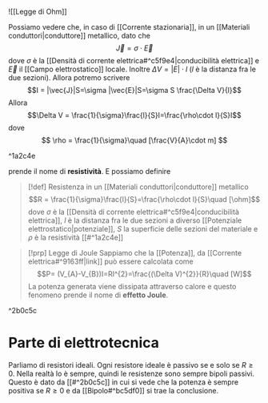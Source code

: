 ![[Legge di Ohm]]


Possiamo vedere che, in caso di [[Corrente stazionaria]], in un [[Materiali conduttori|conduttore]] metallico, dato che $$\vec{J}=\sigma\cdot \vec{E}$$
dove $\sigma$ è la [[Densità di corrente elettrica#^c5f9e4|conducibilità elettrica]] e $\vec{E}$ il [[Campo elettrostatico]] locale.
Inoltre $\Delta V = |E|\cdot l$ ($l$ è la distanza fra le due sezioni).
Allora potremo scrivere
$$I = |\vec{J}|S=\sigma |\vec{E}|S=\sigma S \frac{\Delta V}{l}$$
Allora $$\Delta V = \frac{1}{\sigma}\frac{l}{S}I=\frac{\rho\cdot l}{S}I$$
dove 
$$
\rho = \frac{1}{\sigma}\quad [\frac{V}{A}\cdot m]
$$

^1a2c4e

prende il nome di **resistività**.
E possiamo definire
>[!def] Resistenza in un [[Materiali conduttori|conduttore]] metallico
>$$R = \frac{1}{\sigma}\frac{l}{S}=\frac{\rho\cdot l}{S}\quad [\ohm]$$
>dove $\sigma$ è la [[Densità di corrente elettrica#^c5f9e4|conducibilità elettrica]], $l$ è la distanza fra le due sezioni a diverso [[Potenziale elettrostatico|potenziale]], $S$ la superficie delle sezioni del materiale e $\rho$ è la resistività [[#^1a2c4e]]


>[!prp] Legge di Joule
Sappiamo che la [[Potenza]], da [[Corrente elettrica#^9163ff|link]] può essere calcolata come 
$$P= (V_{A}-V_{B})I=RI^{2}=\frac{(\Delta V)^{2}}{R}\quad [W]$$
> La potenza generata viene dissipata attraverso calore e questo fenomeno prende il nome di **effetto Joule**.

^2b0c5c

# Parte di elettrotecnica
Parliamo di resistori ideali. Ogni resistore ideale è passivo se e solo se $R\ge 0$. Nella realtà lo è sempre, quindi le resistenze sono sempre bipoli passivi. Questo è dato da [[#^2b0c5c]] in cui si vede che la potenza è sempre positiva se $R\ge 0$ e da [[Bipolo#^bc5df0]] si trae la conclusione.




